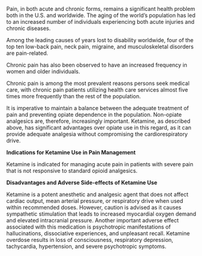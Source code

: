 Pain, in both acute and chronic forms, remains a significant health problem both in the U.S. and worldwide. The aging of the world’s population has led to an increased number of individuals experiencing both acute injuries and chronic diseases.

Among the leading causes of years lost to disability worldwide, four of the top ten low-back pain, neck pain, migraine, and musculoskeletal disorders are pain-related.

Chronic pain has also been observed to have an increased frequency in women and older individuals.

Chronic pain is among the most prevalent reasons persons seek medical care, with chronic pain patients utilizing health care services almost five times more frequently than the rest of the population.

It is imperative to maintain a balance between the adequate treatment of pain and preventing opiate dependence in the population. Non-opiate analgesics are, therefore, increasingly important. Ketamine, as described above, has significant advantages over opiate use in this regard, as it can provide adequate analgesia without compromising the cardiorespiratory drive.

**Indications for Ketamine Use in Pain Management**

Ketamine is indicated for managing acute pain in patients with severe pain that is not responsive to standard opioid analgesics.

**Disadvantages and Adverse Side-effects of Ketamine Use**

Ketamine is a potent anesthetic and analgesic agent that does not affect cardiac output, mean arterial pressure, or respiratory drive when used within recommended doses. However, caution is advised as it causes sympathetic stimulation that leads to increased myocardial oxygen demand and elevated intracranial pressure. Another important adverse effect associated with this medication is psychotropic manifestations of hallucinations, dissociative experiences, and unpleasant recall. Ketamine overdose results in loss of consciousness, respiratory depression, tachycardia, hypertension, and severe psychotropic symptoms.